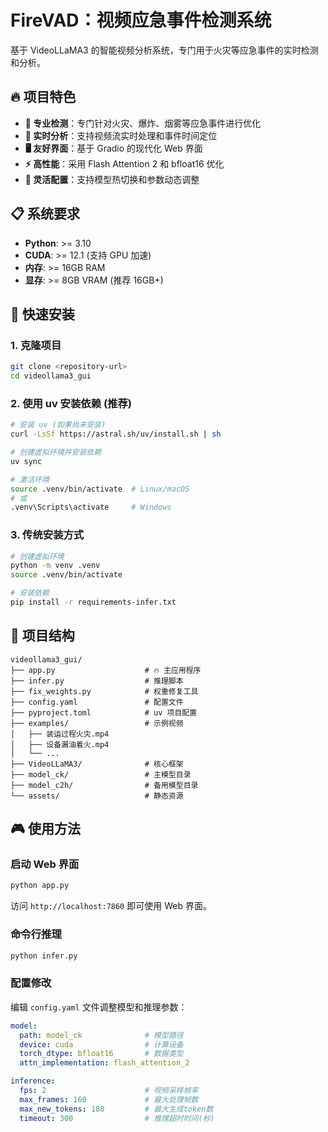 # FireVAD：视频应急事件检测系统

基于 VideoLLaMA3 的智能视频分析系统，专门用于火灾等应急事件的实时检测和分析。

## 🔥 项目特色

- **🎯 专业检测**：专门针对火灾、爆炸、烟雾等应急事件进行优化
- **🚀 实时分析**：支持视频流实时处理和事件时间定位
- **🖥️ 友好界面**：基于 Gradio 的现代化 Web 界面
- **⚡ 高性能**：采用 Flash Attention 2 和 bfloat16 优化
- **🔧 灵活配置**：支持模型热切换和参数动态调整

## 📋 系统要求

- **Python**: >= 3.10
- **CUDA**: >= 12.1 (支持 GPU 加速)
- **内存**: >= 16GB RAM
- **显存**: >= 8GB VRAM (推荐 16GB+)

## 🚀 快速安装

### 1. 克隆项目

```bash
git clone <repository-url>
cd videollama3_gui
```

### 2. 使用 uv 安装依赖 (推荐)

```bash
# 安装 uv (如果尚未安装)
curl -LsSf https://astral.sh/uv/install.sh | sh

# 创建虚拟环境并安装依赖
uv sync

# 激活环境
source .venv/bin/activate  # Linux/macOS
# 或
.venv\Scripts\activate     # Windows
```

### 3. 传统安装方式

```bash
# 创建虚拟环境
python -m venv .venv
source .venv/bin/activate

# 安装依赖
pip install -r requirements-infer.txt
```

## 📁 项目结构

```
videollama3_gui/
├── app.py                    # 🔥 主应用程序
├── infer.py                  # 推理脚本
├── fix_weights.py            # 权重修复工具
├── config.yaml               # 配置文件
├── pyproject.toml            # uv 项目配置
├── examples/                 # 示例视频
│   ├── 装运过程火灾.mp4
│   ├── 设备漏油着火.mp4
│   └── ...
├── VideoLLaMA3/              # 核心框架
├── model_ck/                 # 主模型目录
├── model_c2h/                # 备用模型目录
└── assets/                   # 静态资源
```

## 🎮 使用方法

### 启动 Web 界面

```bash
python app.py
```

访问 `http://localhost:7860` 即可使用 Web 界面。

### 命令行推理

```bash
python infer.py
```

### 配置修改

编辑 `config.yaml` 文件调整模型和推理参数：

```yaml
model:
  path: model_ck              # 模型路径
  device: cuda                # 计算设备
  torch_dtype: bfloat16       # 数据类型
  attn_implementation: flash_attention_2

inference:
  fps: 2                      # 视频采样帧率
  max_frames: 160             # 最大处理帧数
  max_new_tokens: 180         # 最大生成token数
  timeout: 300                # 推理超时时间(秒)
```
